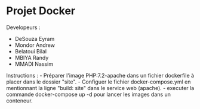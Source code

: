 # Projet Docker

Developeurs :
 - DeSouza Eyram
 - Mondor Andrew
 - Belatoui Bilal
 - MBIYA Randy 
 - MMADI Nassim

Instructions :
    - Préparer l'image PHP:7.2-apache dans un fichier dockerfile à placer dans le dossier "site".
    - Configuer le fichier docker-compose.yml en mentionnant la ligne "build: site" dans le service web (apache).
    - executer la commande docker-compose up -d pour lancer les images dans un conteneur.